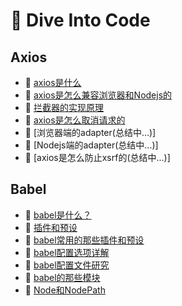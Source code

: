 # :honeybee: Dive Into Code

## Axios

- :closed_book: [axios是什么](/dive-into-fe/axios/axios揭密--axios是什么.html)
- :closed_book: [axios是怎么兼容浏览器和Nodejs的](/dive-into-fe/axios/axios揭密--axios是怎么兼容浏览器和Nodejs的.html)
- :closed_book: [拦截器的实现原理](/dive-into-fe/axios/axios揭密--拦截器的实现原理.html)
- :closed_book: [axios是怎么取消请求的](/dive-into-fe/axios/axios揭密--axios是怎么取消请求的.html)
- :closed_book: [浏览器端的adapter(总结中...)]
- :closed_book: [Nodejs端的adapter(总结中...)]
- :closed_book: [axios是怎么防止xsrf的(总结中...)]

## Babel

- :green_book: [babel是什么？](/dive-into-fe/babel/babel是什么.html)
- :green_book: [插件和预设](/dive-into-fe/babel/插件和预设.html)
- :green_book: [babel常用的那些插件和预设](/dive-into-fe/babel/babel常用的那些插件和预设.html)
- :green_book: [babel配置选项详解](/dive-into-fe/babel/babel配置选项.html)
- :green_book: [babel配置文件研究](/dive-into-fe/babel/babel配置文件.html)
- :green_book: [babel的那些模块](/dive-into-fe/babel/babel的那些模块.html)
- :green_book: [Node和NodePath](/dive-into-fe/babel/Node和NodePath.html)